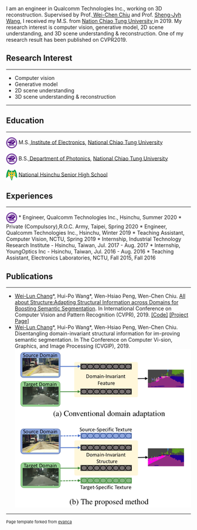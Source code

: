 I am an engineer in Qualcomm Technologies Inc., working on 3D reconstruction. Supervised by Prof.<a href="https://walonchiu.github.io"> Wei-Chen Chiu</a> and Prof. <a href="http://vlab.ee.nctu.edu.tw/advisor/">Sheng-Jyh Wang</a>, I received my M.S. from <a href="https://www.nctu.edu.tw/en">Nation Chiao Tung University </a> in 2019. My research interest is computer vision, generative model, 2D scene understanding, and 3D scene understanding & reconstruction. One of my research result has been published on CVPR2019.

## Research Interest
---
* Computer vision
* Generative model
* 2D scene understanding
* 3D scene understanding & reconstruction
---

## Education

---
<img align="absmiddle" src="images/nctu.png" height="30" width="30"/> M.S.,<a href="https://eenctu.nctu.edu.tw/">Institute of Electronics</a>, <a href="http://www.nctu.edu.tw/">National Chiao Tung University</a>

<img align="absmiddle" src="images/nctu.png" height="30" width="30"/> B.S.,<a href="http://www.ieo.nctu.edu.tw/">Department of Photonics</a>, <a href="http://www.nctu.edu.tw/">National Chiao Tung University</a>

<img align="absmiddle" src="images/hchs.jpg" height="30" width="30"/> <a href="http://www.hchs.hc.edu.tw/">National Hsinchu Senior High School</a>


## Experiences

---
<img align="absmiddle" src="images/nctu.png" height="30" width="30"/>
* Engineer, Qualcomm Technologies Inc., Hsinchu, Summer 2020
* Private (Compulsory),R.O.C. Army, Taipei, Spring 2020
* Engineer, Qualcomm Technologies Inc., Hsinchu, Winter 2019
* Teaching Assistant, Computer Vision, NCTU, Spring 2019
* Internship, Industrial Technology Research Institute - Hsinchu, Taiwan, Jul. 2017 - Aug. 2017
* Internship, YoungOptics Inc - Hsinchu, Taiwan, Jul. 2016 - Aug. 2016
* Teaching Assistant, Electronics Laboratories, NCTU, Fall 2015, Fall 2016

## Publications

---
* <u>Wei-Lun Chang</u>&#x2A;, Hui-Po Wang&#x2A;, Wen-Hsiao Peng, Wen-Chen Chiu. [All about Structure:Adapting Structural Information across Domains for Boosting Semantic Segmentation](https://arxiv.org/abs/1903.12212). In International Conference on Computer Vision and Pattern Recognition (CVPR), 2019. [[Code]](https://github.com/a514514772/DISE-Domain-Invariant-Structure-Extraction) [[Project Page]](https://a514514772.github.io/DISE-Domain-Invariant-Structure-Extraction/)
* <u>Wei-Lun Chang</u>&#x2A;, Hui-Po Wang&#x2A;, Wen-Hsiao Peng, Wen-Chen Chiu. Disentangling domain-invariant structural information for im-proving semantic segmentation. In The Conference on Computer Vi-sion, Graphics, and Image Processing (CVGIP), 2019.
![](images/teaser_figure.png)
---
<p style="font-size:11px">Page template forked from <a href="https://github.com/evanca/quick-portfolio">evanca</a></p>
<!-- Remove above link if you don't want to attibute -->
